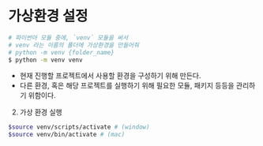 # 가상환경 설정
```bash
# 파이썬아 모듈 중에, `venv` 모듈을 써서
# venv 라는 이름의 폴더에 가상환경을 만들어줘
# python -m venv {folder_name}
$ python -m venv venv
```

- 현재 진행할 프로젝트에서 사용할 환경을 구성하기 위해 만든다.
- 다른 환경, 혹은 해당 프로젝트를 실행하기 위해 필요한 모듈, 패키지 등등을 관리하기 위함이다.


2. 가상 환경 실행
```bash
$source venv/scripts/activate # (window)
$source venv/bin/activate # (mac)
```